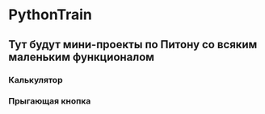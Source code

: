 # PythonTrain
## Тут будут мини-проекты по Питону со всяким маленьким функционалом
### Калькулятор
### Прыгающая кнопка
